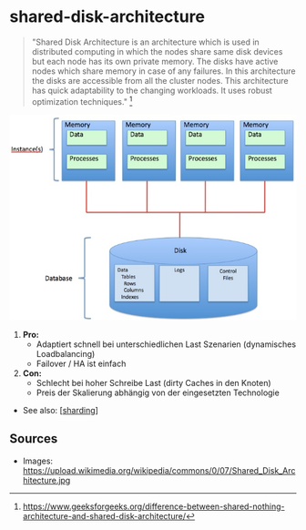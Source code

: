 # shared-disk-architecture

> "Shared Disk Architecture is an architecture which is used in distributed computing in which the nodes share same disk
> devices but each node has its own private memory. The disks have active nodes which share memory in case of any
> failures. In this architecture the disks are accessible from all the cluster nodes. This architecture has quick
> adaptability to the changing workloads. It uses robust optimization techniques." [^sn]

![](./attachments/shared-disk-architecture.png)

1. **Pro:**
   - Adaptiert schnell bei unterschiedlichen Last Szenarien (dynamisches Loadbalancing)
   - Failover / HA ist einfach
2. **Con:**
   - Schlecht bei hoher Schreibe Last (dirty Caches in den Knoten)
   - Preis der Skalierung abhängig von der eingesetzten Technologie

- See also: [[sharding]]

## Sources

- Images: <https://upload.wikimedia.org/wikipedia/commons/0/07/Shared_Disk_Architecture.jpg>

[^sn]: https://www.geeksforgeeks.org/difference-between-shared-nothing-architecture-and-shared-disk-architecture/

[//begin]: # 'Autogenerated link references for markdown compatibility'
[sharding]: sharding.md 'sharding'
[//end]: # 'Autogenerated link references'

[//begin]: # "Autogenerated link references for markdown compatibility"
[sharding]: sharding.md "sharding"
[//end]: # "Autogenerated link references"